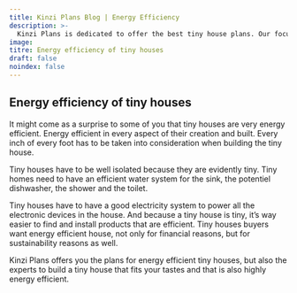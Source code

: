 ```yaml
---
title: Kinzi Plans Blog | Energy Efficiency
description: >-
  Kinzi Plans is dedicated to offer the best tiny house plans. Our focus ranges from energy efficiency to sustainability. 
image: 
titre: Energy efficiency of tiny houses
draft: false
noindex: false
---
```

## Energy efficiency of tiny houses

<!-- split -->
It might come as a surprise to some of you that tiny houses are very energy efficient. Energy efficient in every aspect of their creation and built. Every inch of every foot has to be taken into consideration when building the tiny house. 

Tiny houses have to be well isolated because they are evidently tiny. Tiny homes need to have an efficient water system for the sink, the potentiel dishwasher, the shower and the toilet. 

<!-- split -->
Tiny houses have to have a good electricity system to power all the electronic devices in the house. And because a tiny house is tiny, it’s way easier to find and install products that are efficient. Tiny houses buyers want energy efficient house, not only for financial reasons, but for sustainability reasons as well. 

Kinzi Plans offers you the plans for energy efficient tiny houses, but also the experts to build a tiny house that fits your tastes and that is also highly energy efficient. 

